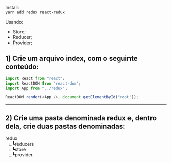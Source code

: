 Install: <br/>
``yarn add redux react-redux``

Usando:

- Store;
- Reducer;
- Provider;


## 1) Crie um arquivo index, com o seguinte conteúdo:

```javascript
import React from "react";
import ReactDOM from "react-dom";
import App from "../redux";

ReactDOM.render(<App />, document.getElementById("root"));
```

--------------------------------------------------------------------------------------------------
## 2) Crie uma pasta denominada redux e, dentro dela, crie duas pastas denominadas:
 redux <br/>
   &nbsp;&nbsp;∟┗reducers<br/>
   &nbsp;&nbsp;∟┗store<br/>
   &nbsp;&nbsp;∟┗provider.<br/>



